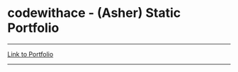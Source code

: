 <h1>codewithace - (Asher) Static Portfolio</h1>

---

<a href="https://codepen.io/_AC3/full/eYKaXKZ/a788ebe2c2dbf8db31b84c2854fb8086">Link to Portfolio</a>


---

